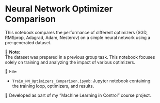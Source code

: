 # Neural Network Optimizer Comparison

This notebook compares the performance of different optimizers (SGD, RMSprop, Adagrad, Adam, Nesterov) on a simple neural network using a pre-generated dataset.

📌 **Note:**  
The dataset was prepared in a previous group task. This notebook focuses solely on training and analyzing the impact of various optimizers.

📂 File:
- `Train_NN_Optimizers_Comparison.ipynb`: Jupyter notebook containing the training loop, optimizers, and results.

🧠 Developed as part of my “Machine Learning in Control” course project.
